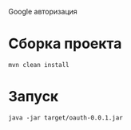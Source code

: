 Google авторизация
# Сборка проекта
```shell
mvn clean install
```
# Запуск
```shell
java -jar target/oauth-0.0.1.jar
```
